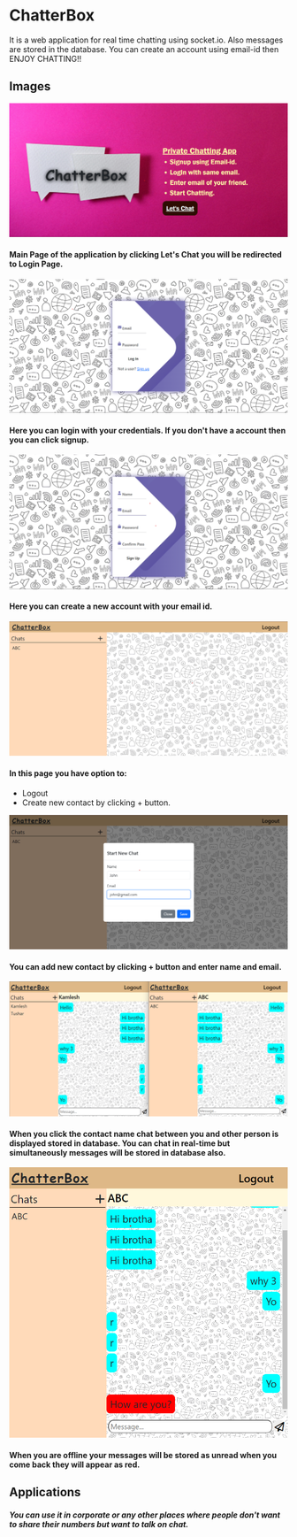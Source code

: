 # ChatterBox
It is a web application for real time chatting using socket.io. Also messages are stored in the database.
You can create an account using email-id then ENJOY CHATTING!!

## Images
![Main Page](https://raw.githubusercontent.com/vats-tushar/images/main/0.png "Main Page")
#### Main Page of the application by clicking Let's Chat you will be redirected to Login Page.

![Login Page](https://raw.githubusercontent.com/vats-tushar/images/main/6.png "Login Page")
#### Here you can login with your credentials. If you don't have a account then you can click signup.

![Signup Page](https://github.com/vats-tushar/images/blob/main/7.png?raw=true "Signup Page")
#### Here you can create a new account with your email id.

![Home Page](https://github.com/vats-tushar/images/blob/main/1.png?raw=true "Home Page")
#### In this page you have option to:
- Logout
- Create new contact by clicking + button.

![New Contact](https://github.com/vats-tushar/images/blob/main/2.png?raw=true "New Contact")
#### You can add new contact by clicking + button and enter name and email.

![Chats](https://github.com/vats-tushar/images/blob/main/3.png?raw=true "Chats")
#### When you click the contact name chat between you and other person is displayed stored in database. You can chat in real-time but simultaneously messages will be stored in database also.

![Unread Messages](https://github.com/vats-tushar/images/blob/main/4.png?raw=true "Unread Messages")
#### When you are offline your messages will be stored as unread when you come back they will appear as red.

## Applications
##### You can use it in corporate or any other places where people don't want to share their numbers but want to talk on chat.
